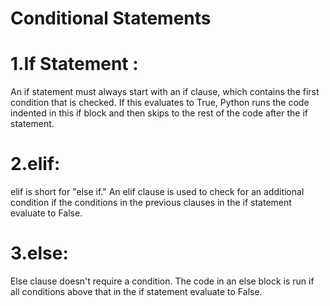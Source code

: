 # Conditional Statements

# 1.If Statement :
An if statement must always start with an if clause, which contains the first condition that is checked. If this evaluates to True, Python runs the code indented in this if block and then skips to the rest of the code after the if statement.

# 2.elif: 
elif is short for "else if." An elif clause is used to check for an additional condition if the conditions in the previous clauses in the if statement evaluate to False.

# 3.else: 
Else clause doesn't require a condition. The code in an else block is run if all conditions above that in the if statement evaluate to False.
